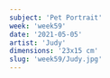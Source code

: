 ```yaml
---
subject: 'Pet Portrait'
week: 'week59'
date: '2021-05-05'
artist: 'Judy'
dimensions: '23x15 cm'
slug: 'week59/Judy.jpg'
---
```

